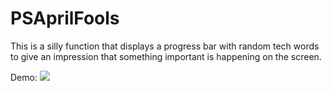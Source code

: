 # PSAprilFools

This is a silly function that displays a progress bar with random tech words to give an impression that something important is happening on the screen.

Demo:
![](https://raw.githubusercontent.com/dkateiva/PSAprilFools/master/images/demo.gif)

